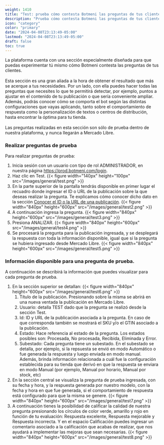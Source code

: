 ```yaml
---
weight: 1410
title: "Test: prueba cómo contesta Botmeni las preguntas de tus clientes"
description: "Prueba cómo contesta Botmeni las preguntas de tus clientes"
icon: "category"
color: "primary"
date: "2024-04-08T23:13:49-05:00"
lastmod: "2024-04-08T23:13:49-05:00"
draft: false
toc: true
---
```


La plataforma cuenta con una sección especialmente diseñada para que puedas experimentar tú mismo cómo Botmeni contesta las preguntas de tus clientes. <br></br>
Esta sección es una gran aliada a la hora de obtener el resultado que más se acerque a tus necesidades. Por un lado, con ella puedes hacer todas las preguntas que necesites lo que te permitirá detectar, por ejemplo, puntos a ajustar en el contenido de tu publicación o que sería conveniente ampliar. Además, podrás conocer cómo se comporta el bot según las distintas configuraciones que vayas aplicando, tanto sobre el comportamiento de respuesta como la personalización de textos o centros de distribución, hasta encontrar la óptima para tu tienda.<br></br>
Las preguntas realizadas en esta sección son sólo de prueba dentro de nuestra plataforma, y nunca llegarán a Mercado Libre.

### Realizar preguntas de prueba

Para realizar preguntas de prueba:
1. Inicia sesión con un usuario con tipo de rol ADMINISTRADOR, en nuestra página <https://prod.botmeni.com/login>.
2. Haz clic en Test.
{{< figure width="140px" height="100px" src="/images/general/test.png" >}}
3. En la parte superior de la pantalla tendrás disponible en primer lugar el recuadro donde ingresar el ID o URL de la publicación sobre la que deseas realizar la pregunta. Te explicamos cómo conocer dicho dato en la sección [Conocer el ID o la URL de una publicación](../Prueba_botmeni/ID_URL_del_producto.md).
{{< figure width="840px" height="600px" src="/images/general/test2.png" >}}
4. A continuación ingresa la pregunta.
{{< figure width="840px" height="600px" src="/images/general/test3.png" >}}
5. Presiona ANALIZAR.
{{< figure width="840px" height="600px" src="/images/general/test4.png" >}}
6. Se procesará la pregunta para la publicación ingresada, y se desplegará la respuesta con toda la información disponible, igual que si la pregunta se hubiera ingresado desde Mercado Libre.
{{< figure width="840px" height="600px" src="/images/general/test5.png" >}}

### Información disponible para una pregunta de prueba.
A continuación se describirá la información que puedes visualizar para cada pregunta de prueba.
1. En la sección superior se detallan:
{{< figure width="840px" height="600px" src="/images/general/test6.png" >}}
    1. Título de la publicación. Presionando sobre la misma se abrirá en una nueva ventada la publicación en Mercado Libre.
    2. Usuario: detalla TEST dado que la pregunta se realizó desde la sección Test. 
    3. Id: ID y URL de la publicación asociada a la pregunta. En caso de que corresponda también se mostrará el SKU y/o el GTIN asociado a la publicación.
    4. Estado: Hace referencia al estado de la pregunta. Los estados posibles son: Procesada, No procesada, Recibida, Eliminada y Error.
    5. Subestado: Cada pregunta tiene un subestado. En el subestado se detalla, por ejemplo, si la repsuesta se envió en modo Automático o fue generada la respuesta y luego enviada en modo manual. Además, brinda información relacionada a cuál fue la configuración establecida para su tienda que derivó en que la respuesta se enviara en modo Manual (por ejemplo, Manual por horario, Manual por stock, etc)
2. En la sección central se visualiza la pregunta de prueba ingresada, con su fecha y hora, y la respuesta generada por nuestro modelo, con la fecha y hora en que fue generada, si el comportamiento de respuesta está configurado para que la misma se genere.
{{< figure width="840px" height="600px" src="/images/general/test7.png" >}}
3.  A continuación tienes la posibilidad de calificar la calidad de nuestra pregunta presionando los círculos de color verde, amarillo y rojo en función de tu evaluación: Respuesta excelente, Respuesta mejorable y Respuesta incorrecta. Y en el espacio Calificación puedes ingresar un comentario asociado a la calificación que acabas de realizar, que nos ayudará a implementar las mejoras que sean necesarias.
{{< figure width="840px" height="600px" src="/images/general/test8.png" >}}



